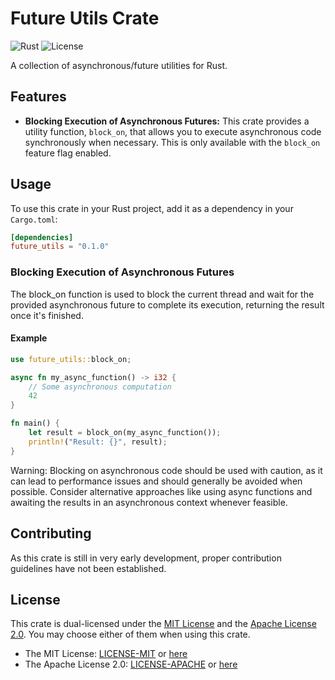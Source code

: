 # Future Utils Crate

![Rust](https://img.shields.io/badge/Rust-1.55+-orange.svg)
![License](https://img.shields.io/badge/license-MIT-blue.svg)

A collection of asynchronous/future utilities for Rust.

## Features

- **Blocking Execution of Asynchronous Futures:** This crate provides a utility function, `block_on`, that allows you to execute asynchronous code synchronously when necessary. This is only available with the `block_on` feature flag enabled.

## Usage

To use this crate in your Rust project, add it as a dependency in your `Cargo.toml`:

```toml
[dependencies]
future_utils = "0.1.0"
```

### Blocking Execution of Asynchronous Futures

The block_on function is used to block the current thread and wait for the provided asynchronous future to complete its execution, returning the result once it's finished.

#### Example

```rs
use future_utils::block_on;

async fn my_async_function() -> i32 {
    // Some asynchronous computation
    42
}

fn main() {
    let result = block_on(my_async_function());
    println!("Result: {}", result);
}
```

Warning: Blocking on asynchronous code should be used with caution, as it can lead to performance issues and should generally be avoided when possible. Consider alternative approaches like using async functions and awaiting the results in an asynchronous context whenever feasible.

## Contributing

As this crate is still in very early development, proper contribution guidelines have not been established.

## License

This crate is dual-licensed under the [MIT License](LICENSE-MIT) and the [Apache License 2.0](LICENSE-APACHE). You may choose either of them when using this crate.

- The MIT License: [LICENSE-MIT](LICENSE-MIT) or [here](https://opensource.org/licenses/MIT)
- The Apache License 2.0: [LICENSE-APACHE](LICENSE-APACHE) or [here](https://www.apache.org/licenses/LICENSE-2.0)
